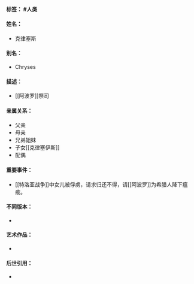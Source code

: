 #### 标签： #人类
#### 姓名：
- 克律塞斯
#### 别名：
- Chryses
#### 描述：
- [[阿波罗]]祭司
#### 亲属关系：
- 父亲
- 母亲
- 兄弟姐妹
- 子女[[克律塞伊斯]]
- 配偶
#### 重要事件：
- [[特洛亚战争]]中女儿被俘虏，请求归还不得，请[[阿波罗]]为希腊人降下瘟疫。
#### 不同版本：
- 
#### 艺术作品：
- 
#### 后世引用：
- 